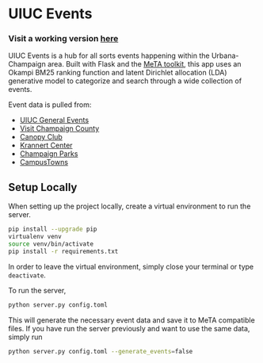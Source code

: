 # UIUC Events
### Visit a working version [here](http://35.229.49.127/)
UIUC Events is a hub for all sorts events happening within the Urbana-Champaign area. 
Built with Flask and the [MeTA toolkit](https://meta-toolkit.org/), this app uses an Okampi BM25 ranking function 
and latent Dirichlet allocation (LDA) generative model to categorize and search through a wide collection of events.

Event data is pulled from:
* [UIUC General Events](https://calendars.illinois.edu/list/7)
* [Visit Champaign County](https://www.visitchampaigncounty.org/events)
* [Canopy Club](http://canopyclub.com/calendar)
* [Krannert Center](https://krannertcenter.com/calendar)
* [Champaign Parks](https://champaignparks.com/events/)
* [CampusTowns](https://campustowns.com/events/)

## Setup Locally
When setting up the project locally, create a virtual environment to run the server.
```bash
pip install --upgrade pip
virtualenv venv
source venv/bin/activate
pip install -r requirements.txt
```
In order to leave the virtual environment, simply close your terminal or type
`deactivate`.

To run the server,
```bash
python server.py config.toml
```
This will generate the necessary event data and save it to MeTA compatible files. If you have run the 
server previously and want to use the same data, simply run
```bash
python server.py config.toml --generate_events=false
```


